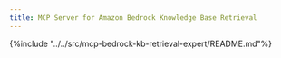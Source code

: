 ```yaml
---
title: MCP Server for Amazon Bedrock Knowledge Base Retrieval
---
```


{%include "../../src/mcp-bedrock-kb-retrieval-expert/README.md"%}
